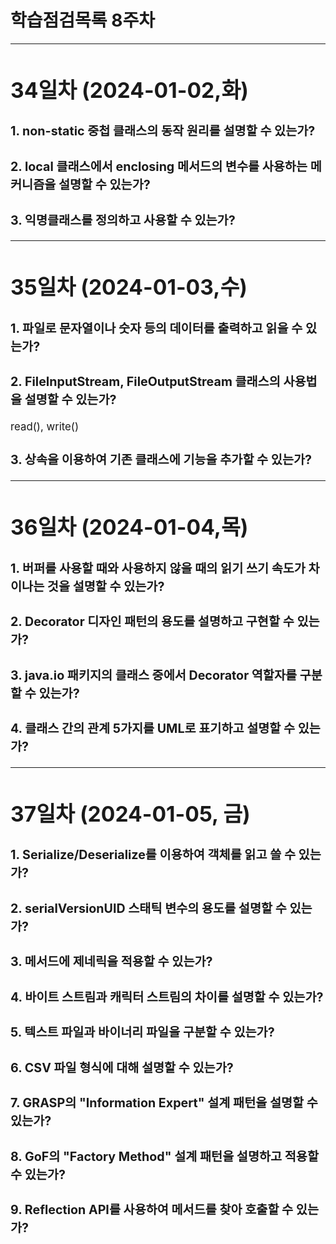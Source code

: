 # 학습점검목록 8주차
<span style="font-size:120%">

---

# 34일차 (2024-01-02,화)
### 1. non-static 중첩 클래스의 동작 원리를 설명할 수 있는가?

### 2. local 클래스에서 enclosing 메서드의 변수를 사용하는 메커니즘을 설명할 수 있는가?

### 3. 익명클래스를 정의하고 사용할 수 있는가?

---

# 35일차 (2024-01-03,수)
### 1. 파일로 문자열이나 숫자 등의 데이터를 출력하고 읽을 수 있는가? 

### 2. FileInputStream, FileOutputStream 클래스의 사용법을 설명할 수 있는가?
read(), write()

### 3. 상속을 이용하여 기존 클래스에 기능을 추가할 수 있는가?

---

# 36일차 (2024-01-04,목)
### 1. 버퍼를 사용할 때와 사용하지 않을 때의 읽기 쓰기 속도가 차이나는 것을 설명할 수 있는가?

### 2. Decorator 디자인 패턴의 용도를 설명하고 구현할 수 있는가?

### 3. java.io 패키지의 클래스 중에서 Decorator 역할자를 구분할 수 있는가?

### 4. 클래스 간의 관계 5가지를 UML로 표기하고 설명할 수 있는가?

---

# 37일차 (2024-01-05, 금)
### 1. Serialize/Deserialize를 이용하여 객체를 읽고 쓸 수 있는가?

### 2. serialVersionUID 스태틱 변수의 용도를 설명할 수 있는가?

### 3. 메서드에 제네릭을 적용할 수 있는가?

### 4. 바이트 스트림과 캐릭터 스트림의 차이를 설명할 수 있는가?

### 5. 텍스트 파일과 바이너리 파일을 구분할 수 있는가?

### 6. CSV 파일 형식에 대해 설명할 수 있는가?

### 7. GRASP의 "Information Expert" 설계 패턴을 설명할 수 있는가?

### 8. GoF의 "Factory Method" 설계 패턴을 설명하고 적용할 수 있는가?

### 9. Reflection API를 사용하여 메서드를 찾아 호출할 수 있는가?



</span>